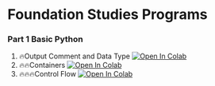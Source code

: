 # Foundation Studies Programs 

### Part 1 Basic Python
1. 🔥Output Comment and Data Type [![Open In Colab](https://colab.research.google.com/assets/colab-badge.svg)](https://colab.research.google.com/github/TA-aiacademy/CMU_Course/blob/foundation/Foundation/Part_1/1_Output_Comment_and_Data_Type.ipynb)
2. 🔥🔥Containers [![Open In Colab](https://colab.research.google.com/assets/colab-badge.svg)](https://colab.research.google.com/github/TA-aiacademy/CMU_Course/blob/foundation/Foundation/Part_1/2_Containers.ipynb)
3. 🔥🔥🔥Control Flow [![Open In Colab](https://colab.research.google.com/assets/colab-badge.svg)](https://colab.research.google.com/github/TA-aiacademy/CMU_Course/blob/foundation/Foundation/Part_1/3_Control_Flow.ipynb)

